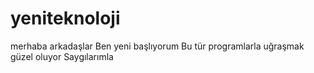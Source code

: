 # yeniteknoloji
merhaba arkadaşlar
Ben yeni başlıyorum 
Bu tür programlarla uğraşmak güzel oluyor
Saygılarımla

